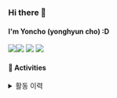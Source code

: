 ### Hi there 👋

#### I'm Yoncho (yonghyun cho) :D 

<img src="https://img.shields.io/badge/42seoul (yoncho)-000000?style=for-the-badge&logo=42&logoColor=white"><a href="https://www.credential.net/f951e994-ab9b-4437-9ff1-c45a39d3877c" target="_blank"><img src="https://img.shields.io/badge/tensorflow cretificate-FF6F00?style=for-the-badge&logo=tensorflow&logoColor=white"></a>
<a href="https://yonghyn.tistory.com/5" target="_blank"><img src="https://img.shields.io/badge/Blog-000000?style=for-the-badge&logo=Tistory&logoColor=white"></a>
<a href="https://www.linkedin.com/in/%EC%9A%A9%ED%98%84-%EC%A1%B0-9702261b7/" target="_blank"><img src="https://img.shields.io/badge/Cho yong hyun-0A66C2?style=for-the-badge&logo=Linkedin&logoColor=white"></a>

<h4>🚀 Activities </h4>


<details>
<summary>활동 이력</summary>


```
2024.02 ~
POSCO DX [SI, 개발자]
|--  IT 사업실, 마케팅DX추진반 영업판매섹션 MI/Pricing
                                         
2023.08 ~ 2024.02
POSCO DX [교육]
PosWhale : MSA 기반 통합물류 출하유통 시스템
|-- 담당 : Vessel Monitoring 

2021.09 ~ 2023.08
AUTOCRYPT [자동차보안회사, 개발자]
 |-- Lab. Vehicle Threat Research [자동차 보안 위협 연구소]
 |-- Group. Vehicle.Solution
 |-- Team. Vehicle.Fuzzer   / Vehicle CAN(FD) Fuzzer
     팀원 조용현             담당 프로젝트
                              (1) [2021.09 ~ 2022.08] AUTOCRYPT Security Fuzzer
                              (2) [2022.08 ~ 2023.08] HYUNDAI   Vehicle CAN(FD) Fuzzer
                            담당 개발 업무
                              (1) CAN BUS Parameter Setting
                              (2) CAN FRAME(single/first/consecutive/flow-control) Req/Res Send and Validation
                              (3) UDS Service Check
                              (4) Message Editor (UDS Sequece/ Fuzzing Message/ Validation Message)
                              (5) Instrumentation/ External Instrumentation Validation (.dbc)
                              (6) Fuzzing End-to-End

2020.11 ~ 2021.09
42SEOUL [교육기관, 카뎃]
 |-- 3기                    / 라피신 & 본과정
     닉네임: yoncho          Linux  C Project

2018.10 ~ 2021.02
4CLOVER [대학생 창업, 대표]
|-- HIHu : 대학 생활 정보 제공 서비스 (Hybrid Web/App)
```

</details>




<!--
**yoncho/yoncho** is a ✨ _special_ ✨ repository because its `README.md` (this file) appears on your GitHub profile.

Here are some ideas to get you started:

- 🔭 I’m currently working on ...
- 🌱 I’m currently learning ...
- 👯 I’m looking to collaborate on ...
- 🤔 I’m looking for help with ...
- 💬 Ask me about ...
- 📫 How to reach me: ...
- 😄 Pronouns: ...
- ⚡ Fun fact: ...
-->

